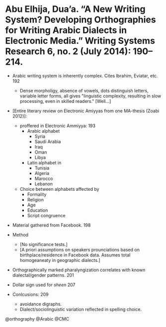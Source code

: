 # Abu Elhija, Dua’a. “A New Writing System? Developing Orthographies for Writing Arabic Dialects in Electronic Media.” Writing Systems Research 6, no. 2 (July 2014): 190–214.

- Arabic writing system is inherently complex. Cites Ibrahim, Eviatar, etc. 192
  - Dense morpholigy, absence of vowels, dots distinguish letters, variable letter forms, all gives "linguistic complexity, resulting in slow processing, even in skilled readers." [Well...] 

- [Entire literary review on Electronic Amiyyas from one MA-thesis (Zoabi 2012)]:
  - proffered in Electronic Ammiyya: 193
    - Arabic alphabet 
      - Syria
      - Saudi Arabia
      - Iraq
      - Oman
      - Libya
    - Latin alphabet in
      - Tunisia
      - Algeria
      - Marocco
      - Lebanon
  - Choice between alphabets affected by
    - Formality
    - Religion
    - Age
    - Education
    - Script congruence

- Material gathered from Facebook. 198

- Method
  - [No significance tests.]
  - [A priori assumptions on speakers prounciations based on birthplace/residence in Facebook data. Assumes total homogeaneaty in geographic dialects.]

- Orthographically marked pharalyngization correlates with known dialectal/gender patterns. 201

- Dollar sign used for *sheen* 207

- Conlcusions: 209
  - avoidance digraphs.
  - Dialect/sociolinguistic variation reflected in spelling choice.

@orthography
@Arabic
@CMC
